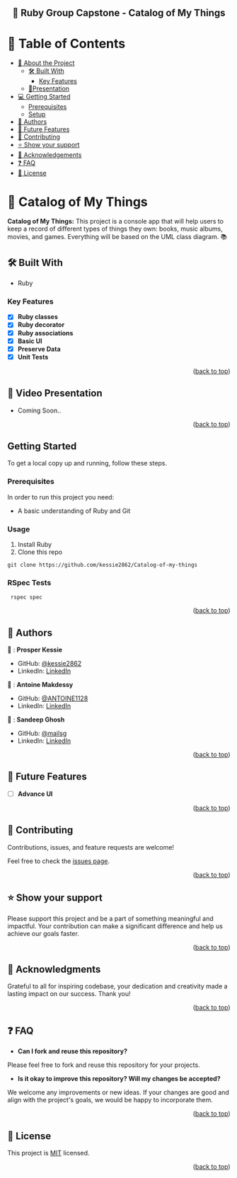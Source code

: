 <a name="readme-top"></a>

<div align="center">
  <h2>📖 Ruby Group Capstone - Catalog of My Things</h2>

</div>

<!-- TABLE OF CONTENTS -->

# 📗 Table of Contents

- [📖 About the Project](#about-project)
  - [🛠 Built With](#built-with)
    - [Key Features](#key-features)
  - [🎥Presentation](#presentation)
- [💻 Getting Started](#getting-started)
  - [Prerequisites](#prerequisites)
  - [Setup](#setup)
- [👥 Authors](#authors)
- [🔭 Future Features](#future-features)
- [🤝 Contributing](#contributing)
- [⭐️ Show your support](#support)
- [🙏 Acknowledgements](#acknowledgements)
- [:question: FAQ](#faq)
- [📝 License](#license)

<!-- PROJECT DESCRIPTION -->

# 📖 Catalog of My Things <a name="about-project"></a>

**Catalog of My Things:** This project is a console app that will help users to keep a record of different types of things they own: books, music albums, movies, and games. Everything will be based on the UML class diagram. 📚

## 🛠 Built With <a name="built-with"></a>

  <ul>
    <li>Ruby</li>
  </ul>

<!-- Features -->

### Key Features <a name="key-features"></a>

- [x] **Ruby classes**
- [x] **Ruby decorator**
- [x] **Ruby associations**
- [x] **Basic UI**
- [x] **Preserve Data**
- [x] **Unit Tests**

<p align="right">(<a href="#readme-top">back to top</a>)</p>

<!-- Presentation -->
 
## 🎥 Video Presentation <a name="Presentation"></a>

 - Coming Soon.. 

<p align="right">(<a href="#readme-top">back to top</a>)</p> 

<!-- GETTING STARTED -->
## Getting Started

To get a local copy up and running, follow these steps.

### Prerequisites
In order to run this project you need:
  * A basic understanding of Ruby and Git
### Usage
1. Install Ruby
2. Clone this repo 
```
git clone https://github.com/kessie2862/Catalog-of-my-things
```

### RSpec Tests

```
 rspec spec
```

<p align="right">(<a href="#readme-top">back to top</a>)</p>

<!-- AUTHORS -->

## 👥 Authors <a name="authors"></a>

👤 : **Prosper Kessie**

- GitHub: [@kessie2862](https://github.com/kessie2862)
- LinkedIn: [LinkedIn](https://www.linkedin.com/in/prosperkessie/)


👤 : **Antoine Makdessy**

- GitHub: [@ANTOINE1128](https://github.com/ANTOINE1128)
- LinkedIn: [LinkedIn](https://www.linkedin.com/in/antoine-makdessy/)

👤 : **Sandeep Ghosh**

- GitHub: [@mailsg](https://github.com/mailsg)
- LinkedIn: [LinkedIn](https://www.linkedin.com/in/sandeep0912/)

<p align="right">(<a href="#readme-top">back to top</a>)</p>

<!-- FUTURE FEATURES -->

## 🔭 Future Features <a name="future-features"></a>

- [ ] **Advance UI**

<p align="right">(<a href="#readme-top">back to top</a>)</p>

<!-- CONTRIBUTING -->

## 🤝 Contributing <a name="contributing"></a>

Contributions, issues, and feature requests are welcome!

Feel free to check the [issues page](../../issues/).

<p align="right">(<a href="#readme-top">back to top</a>)</p>

<!-- SUPPORT -->

## ⭐️ Show your support <a name="support"></a>

Please support this project and be a part of something meaningful and impactful. Your contribution can make a significant difference and help us achieve our goals faster.

<p align="right">(<a href="#readme-top">back to top</a>)</p>

<!-- ACKNOWLEDGEMENTS -->

## 🙏 Acknowledgments <a name="acknowledgements"></a>

Grateful to all for inspiring codebase, your dedication and creativity made a lasting impact on our success. Thank you!

<p align="right">(<a href="#readme-top">back to top</a>)</p>

## :question: FAQ <a name="faq"></a>

- **Can I fork and reuse this repository?**

Please feel free to fork and reuse this repository for your projects.

- **Is it okay to improve this repository? Will my changes be accepted?**

We welcome any improvements or new ideas. If your changes are good and align with the project's goals, we would be happy to incorporate them.


<p align="right">(<a href="#readme-top">back to top</a>)</p>

<!-- LICENSE -->

## 📝 License <a name="license"></a>

This project is [MIT](./LICENSE) licensed.

<p align="right">(<a href="#readme-top">back to top</a>)</p>